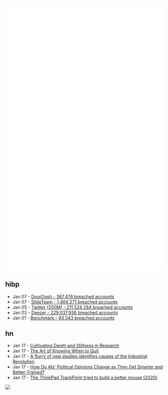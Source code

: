 ![Metrics](https://raw.githubusercontent.com/phixion/phixion/master/metrics.svg)

## hibp

<!--
for https://github.com/phixion/phixion/blob/main/.github/workflows/feeds.yml
-->
<!--START_SECTION:haveibeenpwnd-->
- Jan 07 - [DoorDash - 367,476 breached accounts](https://haveibeenpwned.com/PwnedWebsites#DoorDash)
- Jan 07 - [SlideTeam - 1,464,271 breached accounts](https://haveibeenpwned.com/PwnedWebsites#SlideTeam)
- Jan 05 - [Twitter (200M) - 211,524,284 breached accounts](https://haveibeenpwned.com/PwnedWebsites#Twitter200M)
- Jan 02 - [Deezer - 229,037,936 breached accounts](https://haveibeenpwned.com/PwnedWebsites#Deezer)
- Jan 01 - [Benchmark - 93,343 breached accounts](https://haveibeenpwned.com/PwnedWebsites#Benchmark)
<!--END_SECTION:haveibeenpwnd-->

## hn

<!--
for https://github.com/phixion/phixion/blob/main/.github/workflows/feeds.yml
-->
<!--START_SECTION:hn-->
- Jan 17 - [Cultivating Depth and Stillness in Research](https://andymatuschak.org/stillness/)
- Jan 17 - [The Art of Knowing When to Quit](https://blog.jim-nielsen.com/2023/art-of-knowing-when-to-quit/)
- Jan 17 - [A flurry of new studies identifies causes of the Industrial Revolution](https://www.economist.com/graphic-detail/2023/01/17/a-flurry-of-new-studies-identifies-causes-of-the-industrial-revolution)
- Jan 17 - [How Do AIs' Political Opinions Change as They Get Smarter and Better-Trained?](https://astralcodexten.substack.com/p/how-do-ais-political-opinions-change)
- Jan 17 - [The ThinkPad TrackPoint tried to build a better mouse (2020)](https://www.theverge.com/circuitbreaker/2020/6/30/21292182/thinkpad-trackpoint-mouse-nub-button-trackpad-challenges-design-user-input)
<!--END_SECTION:hn-->

<!--
for https://yhype.me
-->
![](https://hit.yhype.me/github/profile?user_id=13013670)
